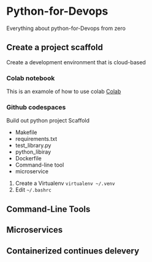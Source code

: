 # Python-for-Devops

Everything about python-for-Devops from zero

## Create a project scaffold

Create a development environment that is cloud-based

### Colab notebook 

This is an examole of how to use colab [Colab](https://github.com/onieio/justpython/blob/main/just_start_with_python.ipynb)

### Github codespaces 

Build out python project Scaffold
* Makefile
* requirements.txt
* test_library.py
* python_libiray
* Dockerfile
* Command-line tool
* microservice

1. Create a Virtualenv `virtualenv ~/.venv`
2. Edit `~/.bashrc` 

## Command-Line Tools 

## Microservices

## Containerized continues delevery
